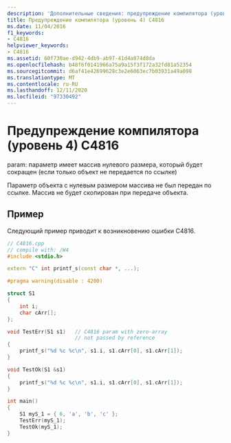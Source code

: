 ```yaml
---
description: 'Дополнительные сведения: предупреждение компилятора (уровень 4) C4816'
title: Предупреждение компилятора (уровень 4) C4816
ms.date: 11/04/2016
f1_keywords:
- C4816
helpviewer_keywords:
- C4816
ms.assetid: 60f730ae-d942-4db9-ab97-41d4a874d8da
ms.openlocfilehash: b48f6f0141966a75a9a15f3f172a32fd81a52354
ms.sourcegitcommit: d6af41e42699628c3e2e6063ec7b03931a49a098
ms.translationtype: MT
ms.contentlocale: ru-RU
ms.lasthandoff: 12/11/2020
ms.locfileid: "97330492"
---
```

# <a name="compiler-warning-level-4-c4816"></a>Предупреждение компилятора (уровень 4) C4816

param: параметр имеет массив нулевого размера, который будет сокращен (если только объект не передается по ссылке)

Параметр объекта с нулевым размером массива не был передан по ссылке. Массив не будет скопирован при передаче объекта.

## <a name="example"></a>Пример

Следующий пример приводит к возникновению ошибки C4816.

```cpp
// C4816.cpp
// compile with: /W4
#include <stdio.h>

extern "C" int printf_s(const char *, ...);

#pragma warning(disable : 4200)

struct S1
{
    int i;
    char cArr[];
};

void TestErr(S1 s1)   // C4816 param with zero-array
                      // not passed by reference
{
    printf_s("%d %c %c\n", s1.i, s1.cArr[0], s1.cArr[1]);
}

void TestOk(S1 &s1)
{
    printf_s("%d %c %c\n", s1.i, s1.cArr[0], s1.cArr[1]);
}

int main()
{
    S1 myS_1 = { 6, 'a', 'b', 'c' };
    TestErr(myS_1);
    TestOk(myS_1);
}
```
